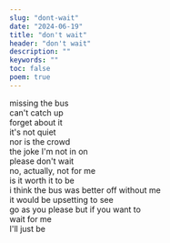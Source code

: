 ```yaml
---
slug: "dont-wait"
date: "2024-06-19"
title: "don't wait"
header: "don't wait"
description: ""
keywords: ""
toc: false
poem: true
---
```


missing the bus<br />
can't catch up<br />
forget about it<br />
it's not quiet<br />
nor is the crowd<br />
the joke I'm not in on<br />
please don't wait<br />
no, actually, not for me<br />
is it worth it to be<br />
i think the bus was better off without me<br />
it would be upsetting to see<br />
go as you please but if you want to<br />
wait for me<br />
I'll just be

